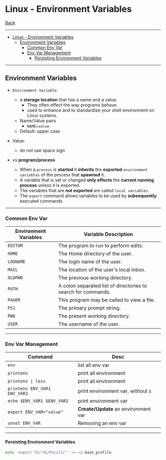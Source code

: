 # Linux - Environment Variables

[Back](../index.md)

---

- [Linux - Environment Variables](#linux---environment-variables)
  - [Environment Variables](#environment-variables)
    - [Common Env Var](#common-env-var)
    - [Env Var Management](#env-var-management)
      - [Persisting Environment Variables](#persisting-environment-variables)

---

## Environment Variables

- `Environment Variable`

  - a **storage location** that has a name and a value.
    - They often effect the way programs behave.
    - used to enhance and to standardize your shell environment on Linux systems.
  - Name/Value pairs
    - `NAME=value`
  - Default: upper case

- Value:

  - do not use space sign

- vs **program/process**
  - When a `process` is **started** it **inherits** the **exported** `environment variables` of the process that **spawned** it.
  - A variable that is set or changed **only effects** the **current running process** unless it is exported.
  - The variables that are **not exported** are called `local variables`.
  - The `export` command allows variables to be used by **subsequently** executed commands

---

### Common Env Var

| Environment Variables | Variable Description                                          |
| --------------------- | ------------------------------------------------------------- |
| `EDITOR`              | The program to run to perform edits.                          |
| `HOME`                | The Home directory of the user.                               |
| `LOGNAME`             | The login name of the user.                                   |
| `MAIL`                | The location of the user's local inbox.                       |
| `OLDPWD`              | The previous working directory.                               |
| `PATH`                | A colon separated list of directories to search for commands. |
| `PAGER`               | This program may be called to view a file.                    |
| `PS1`                 | The primary prompt string.                                    |
| `PWD`                 | The present working directory.                                |
| `USER`                | The username of the user.                                     |

---

### Env Var Management

| Command                      | Desc                                 |
| ---------------------------- | ------------------------------------ |
| `env`                        | list all env var                     |
| `printenv`                   | print all environment                |
| `printenv \| less`           | print all environment                |
| `printenv ENV_VAR1 ENV_VAR2` | print environment var, without `$`   |
| `echo $ENV_VAR1 $ENV_VAR2`   | print environment var                |
| `export ENV_VAR="value"`     | **Create/Update** an environment var |
| `unset ENV_VAR`              | Removing an env var                  |

---

#### Persisting Environment Variables

```sh
echo 'export TZ="US/Pacific"' >> ~/.bash_profile
```
